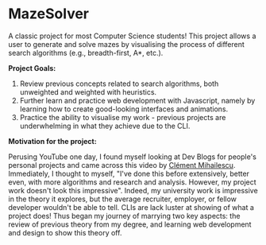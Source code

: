 # MazeSolver

A classic project for most Computer Science students!
This project allows a user to generate and solve mazes by
visualising the process of different search algorithms 
(e.g., breadth-first, A*, etc.).

**Project Goals:**

1. Review previous concepts related to search algorithms, both unweighted and weighted with heuristics.
2. Further learn and practice web development with Javascript, namely by learning how to create good-looking interfaces and animations.
3. Practice the ability to visualise my work - previous projects are underwhelming in what they achieve due to the CLI.

**Motivation for the project:**

Perusing YouTube one day, I found myself looking at Dev Blogs for people's personal projects
and came across this video by [Clément Mihailescu](https://www.youtube.com/watch?v=msttfIHHkak&ab_channel=Cl%C3%A9mentMihailescu).
Immediately, I thought to myself, "I've done this before extensively, better even, with more algorithms and research and 
analysis. However, my project work doesn't look this impressive". Indeed, my university work is impressive in the theory
it explores, but the average recruiter, employer, or fellow developer wouldn't be able to tell. CLIs are lack luster at 
showing of what a project does! Thus began my journey of marrying two key aspects: the review of previous theory from my degree, and 
learning web development and design to show this theory off.